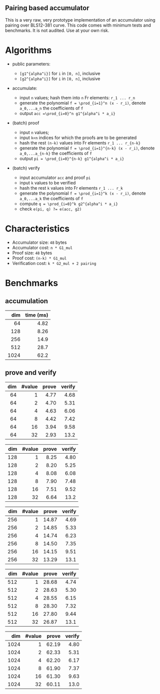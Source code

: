 Pairing based accumulator
-----------

This is a very raw, very prototype implementation of an accumulator using
pairing over BLS12-381 curve.
This code comes with minimum tests and benchmarks.
It is not audited. Use at your own risk.

# Algorithms
* public parameters:
  * `[g1^{alpha^i}]` for `i` in `[0, n]`, inclusive
  * `[g2^{alpha^i}]` for `i` in `[0, n]`, inclusive

* accumulate:
  * input `n` values; hash them into `n` Fr elements: `r_1 ... r_n`
  * generate the polynomial `f = \prod_{i=1}^n (x - r_i)`, denote `a_0,...a_n`
  the coefficients of `f`
  * output `acc =\prod_{i=0}^n g1^{alpha^i * a_i}`

* (batch) proof
  * input `n` values;
  * input `k<n` indices for which the proofs are to be generated
  * hash the rest `(n-k)` values into Fr elements `r_1 ... r_{n-k}`
  * generate the polynomial `f = \prod_{i=1}^{n-k} (x - r_i)`, denote `a_0,...a_{n-k}`
  the coefficients of `f`
  * output `pi = \prod_{i=0}^{n-k} g1^{alpha^i * a_i}`

* (batch) verify
  * input accumulator `acc` and proof `pi`
  * input `k` values to be verified
  * hash the rest `k` values into Fr elements `r_1 ... r_k`
  * generate the polynomial `f = \prod_{i=1}^k (x - r_i)`, denote `a_0,...a_k`
  the coefficients of `f`
  * compute `q = \prod_{i=0}^k g2^{alpha^i * a_i}`
  * check `e(pi, q) ?= e(acc, g2)`


# Characteristics
* Accumulator size: `48` bytes
* Accumulator cost: `n * G1_mul`
* Proof size: `48` bytes
* Proof cost: `(n-k) * G1_mul`
* Verification cost: `k * G2_mul + 2 pairing`

# Benchmarks
## accumulation

| dim | time (ms) |
|---:|---:|
| 64 | 4.82 |
| 128 | 8.26 |
| 256 | 14.9 |
| 512 | 28.7 |
| 1024| 62.2 |

## prove and verify
| dim | #value | prove | verify |
|---:|---:|---:|---:|
| 64 | 1 | 4.77 | 4.68 |
| 64 | 2 | 4.70 | 5.31 |
| 64 | 4 | 4.63 | 6.06 |
| 64 | 8 | 4.42 | 7.42 |
| 64 | 16 | 3.94 | 9.58 |
| 64 | 32 | 2.93 | 13.2 |



| dim | #value | prove | verify |
|---:|---:|---:|---:|
| 128 | 1 | 8.25 | 4.80 |
| 128 | 2 | 8.20 | 5.25 |
| 128 | 4 | 8.08 | 6.08 |
| 128 | 8 | 7.90 | 7.48 |
| 128 | 16 | 7.51 | 9.52 |
| 128 | 32 | 6.64 | 13.2 |


| dim | #value | prove | verify |
|---:|---:|---:|---:|
| 256 | 1 | 14.87 | 4.69 |
| 256 | 2 | 14.85 | 5.33 |
| 256 | 4 | 14.74 | 6.23 |
| 256 | 8 | 14.50 | 7.35 |
| 256 | 16 | 14.15 | 9.51 |
| 256 | 32 | 13.29 | 13.1 |



| dim | #value | prove | verify |
|---:|---:|---:|---:|
| 512 | 1 | 28.68 | 4.74 |
| 512 | 2 | 28.63 | 5.30 |
| 512 | 4 | 28.55 | 6.15 |
| 512 | 8 | 28.30 | 7.32 |
| 512 | 16 | 27.80 | 9.44 |
| 512 | 32 | 26.87 | 13.1 |




| dim | #value | prove | verify |
|---:|---:|---:|---:|
| 1024 | 1 | 62.19 | 4.80 |
| 1024 | 2 | 62.33 | 5.31 |
| 1024 | 4 | 62.20 | 6.17 |
| 1024 | 8 | 61.90| 7.37 |
| 1024 | 16 | 61.30 | 9.63 |
| 1024 | 32 | 60.11 | 13.0 |
